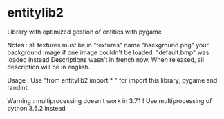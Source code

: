 # entitylib2
Library with optimized gestion of entities with pygame

Notes :
all textures must be in "textures"
name "background.png" your background image
if one image couldn't be loaded, "default.bmp" was loaded instead
Descriptions wasn't in french now. When released, all description will be in english.

Usage :
Use "from entitylib2 import * " for import this library, pygame and randint.

Warning : multiprocessing doesn't work in 3.7.1 !
Use multiprocessing of python 3.5.2 instead
